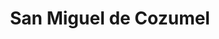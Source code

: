 ---
title: San Miguel de Cozumel
url: /san-miguel-de-cozumel/
latitude: 20.507
longitude: -86.944
---